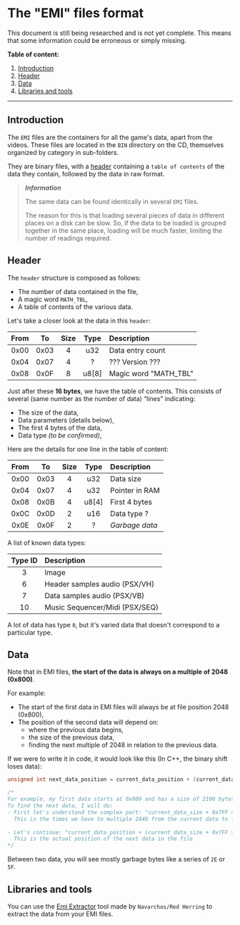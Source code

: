 # The "EMI" files format

<div class="warning">
This document is still being researched and is not yet complete. 
This means that some information could be erroneous or simply missing.
</div>

**Table of content:**
1. [Introduction](#introduction)
2. [Header](#header)
3. [Data](#data)
4. [Libraries and tools](#libraries-and-tools)

-----------------------------------------------------------

## Introduction
The `EMI` files are the containers for all the game's data, apart from the videos.
These files are located in the `BIN` directory on the CD, themselves organized by category in sub-folders.

They are binary files, with a [header](#header) containing a `table of contents` of the data they contain,
followed by the data in raw format.

> ___Information___
>
> The same data can be found identically in several `EMI` files.
>
> The reason for this is that loading several pieces of data in different places on a disk can be slow.
> So, if the data to be loaded is grouped together in the same place, loading will be much faster, limiting the number of readings required.

## Header
The `header` structure is composed as follows:
- The number of data contained in the file,
- A magic word `MATH_TBL`,
- A table of contents of the various data.

Let's take a closer look at the data in this `header`:

| From |  To  | Size |  Type | Description           |
|:----:|:----:|:----:|:-----:|:----------------------|
| 0x00 | 0x03 |   4  |  u32  | Data entry count      |
| 0x04 | 0x07 |   4  |   ?   | ??? Version ???       |
| 0x08 | 0x0F |   8  | u8[8] | Magic word "MATH_TBL" |

Just after these **16 bytes**, we have the table of contents.
This consists of several (same number as the number of data) “lines” indicating:
- The size of the data,
- Data parameters (details below),
- The first 4 bytes of the data,
- Data type _(to be confirmed)_,

Here are the details for one line in the table of content:

| From |  To  | Size |  Type | Description     |
|:----:|:----:|:----:|:-----:|:----------------|
| 0x00 | 0x03 |   4  |  u32  | Data size       |
| 0x04 | 0x07 |   4  |  u32  | Pointer in RAM  |
| 0x08 | 0x0B |   4  | u8[4] | First 4 bytes   |
| 0x0C | 0x0D |   2  |  u16  | Data type ?     |
| 0x0E | 0x0F |   2  |   ?   | _Garbage data_  |

A list of known data types:

| Type ID | Description                    |
|:-------:|:-------------------------------|
|    3    | Image                          |
|    6    | Header samples audio (PSX/VH)  |
|    7    | Data samples audio (PSX/VB)    |
|   10    | Music Sequencer/Midi (PSX/SEQ) |

A lot of data has type `0`, but it's varied data that doesn't correspond to a particular type.

## Data
Note that in EMI files, **the start of the data is always on a multiple of 2048 (0x800)**.

For example:
- The start of the first data in EMI files will always be at file position 2048 (0x800),
- The position of the second data will depend on:
    - where the previous data begins,
    - the size of the previous data,
    - finding the next multiple of 2048 in relation to the previous data.

If we were to write it in code, it would look like this (In C++, the binary shift loses data):
```c++
unsigned int next_data_position = current_data_position + (current_data_size + 0x7FF >> 0xB) * 0x800;

/*
For example, my first data starts at 0x800 and has a size of 2100 bytes
To find the next data, I will do:
- First let's understand the complex part: "current_data_size + 0x7FF >> 0xB" -> "(2100 + 2047) >> 11" -> "4147 >> 11" -> "2".
  This is the times we have to multiple 2048 from the current data to find the next one.
  
- Let's continue: "current_data_position + (current_data_size + 0x7FF >> 0xB) * 0x800" -> "2048 + 2 * 2048" -> 6144 (0x1800).
  This is the actual position of the next data in the file
*/
```

Between two data, you will see mostly garbage bytes like a series of `2E` or `5F`.

## Libraries and tools
You can use the [Emi Extractor](https://github.com/glitch-in-the-herring/emi-extractor/) tool made by 
`Navarchos/Red Herring` to extract the data from your EMI files.
